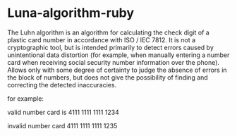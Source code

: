 # Luna-algorithm-ruby

The Luhn algorithm is an algorithm for calculating the check digit of a plastic card number in accordance with ISO / IEC 7812. It is not a cryptographic tool, but is intended primarily to detect errors caused by unintentional data distortion (for example, when manually entering a number card when receiving social security number information over the phone). Allows only with some degree of certainty to judge the absence of errors in the block of numbers, but does not give the possibility of finding and correcting the detected inaccuracies.


for example:

valid number card is 4111 1111 1111 1234

invalid number card  4111 1111 1111 1235